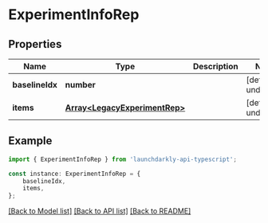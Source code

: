 # ExperimentInfoRep


## Properties

Name | Type | Description | Notes
------------ | ------------- | ------------- | -------------
**baselineIdx** | **number** |  | [default to undefined]
**items** | [**Array&lt;LegacyExperimentRep&gt;**](LegacyExperimentRep.md) |  | [default to undefined]

## Example

```typescript
import { ExperimentInfoRep } from 'launchdarkly-api-typescript';

const instance: ExperimentInfoRep = {
    baselineIdx,
    items,
};
```

[[Back to Model list]](../README.md#documentation-for-models) [[Back to API list]](../README.md#documentation-for-api-endpoints) [[Back to README]](../README.md)
